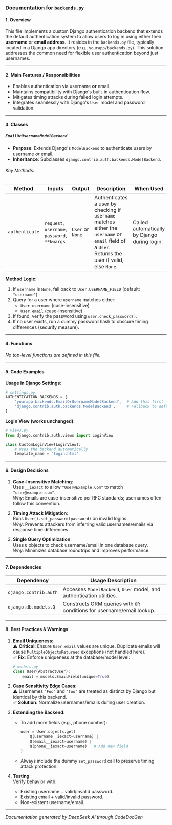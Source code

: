 ### Documentation for `backends.py`

#### 1. **Overview**
This file implements a custom Django authentication backend that extends the default authentication system to allow users to log in using either their **username** or **email address**. It resides in the `backends.py` file, typically located in a Django app directory (e.g., `yourapp/backends.py`). This solution addresses the common need for flexible user authentication beyond just usernames.

---

#### 2. **Main Features / Responsibilities**
- Enables authentication via username **or** email.
- Maintains compatibility with Django's built-in authentication flow.
- Mitigates timing attacks during failed login attempts.
- Integrates seamlessly with Django's `User` model and password validation.

---

#### 3. **Classes**
##### **`EmailOrUsernameModelBackend`**
* **Purpose**: Extends Django's `ModelBackend` to authenticate users by username *or* email.  
* **Inheritance**: Subclasses `django.contrib.auth.backends.ModelBackend`.

###### Key Methods:
| Method        | Inputs                             | Output | Description                                                                                                | When Used                          |
|---------------|------------------------------------|--------|------------------------------------------------------------------------------------------------------------|------------------------------------|
| `authenticate`| `request`, `username`, `password`, `**kwargs` | `User` or `None` | Authenticates a user by checking if `username` matches either the `username` or `email` field of a `User`. Returns the user if valid, else `None`. | Called automatically by Django during login. |

**Method Logic**:
1. If `username` is `None`, fall back to `User.USERNAME_FIELD` (default: `"username"`).
2. Query for a user where `username` matches either:
   - `User.username` (case-insensitive)
   - `User.email` (case-insensitive)
3. If found, verify the password using `user.check_password()`.
4. If no user exists, run a dummy password hash to obscure timing differences (security measure).

---

#### 4. **Functions**
*No top-level functions are defined in this file.*

---

#### 5. **Code Examples**
**Usage in Django Settings**:
```python
# settings.py
AUTHENTICATION_BACKENDS = [
    'yourapp.backends.EmailOrUsernameModelBackend',  # Add this first
    'django.contrib.auth.backends.ModelBackend',     # Fallback to default
]
```

**Login View (works unchanged)**:
```python
# views.py
from django.contrib.auth.views import LoginView

class CustomLoginView(LoginView):
    # Uses the backend automatically
    template_name = 'login.html'
```

---

#### 6. **Design Decisions**
1. **Case-Insensitive Matching**:  
   Uses `__iexact` to allow `"User@Example.Com"` to match `"user@example.com"`.  
   *Why*: Emails are case-insensitive per RFC standards; usernames often follow this convention.

2. **Timing Attack Mitigation**:  
   Runs `User().set_password(password)` on invalid logins.  
   *Why*: Prevents attackers from inferring valid usernames/emails via response time differences.

3. **Single Query Optimization**:  
   Uses `Q` objects to check username/email in one database query.  
   *Why*: Minimizes database roundtrips and improves performance.

---

#### 7. **Dependencies**
| Dependency                | Usage Description                                                                 |
|---------------------------|-----------------------------------------------------------------------------------|
| `django.contrib.auth`     | Accesses `ModelBackend`, `User` model, and authentication utilities.             |
| `django.db.models.Q`      | Constructs ORM queries with `OR` conditions for username/email lookup.           |

---

#### 8. **Best Practices & Warnings**
1. **Email Uniqueness**:  
   ⚠️ **Critical**: Ensure `User.email` values are unique. Duplicate emails will cause `MultipleObjectsReturned` exceptions (not handled here).  
   ✅ **Fix**: Enforce uniqueness at the database/model level:
   ```python
   # models.py
   class User(AbstractUser):
       email = models.EmailField(unique=True)
   ```

2. **Case Sensitivity Edge Cases**:  
   ⚠️ Usernames `"Foo"` and `"foo"` are treated as distinct by Django but identical by this backend.  
   ✅ **Solution**: Normalize usernames/emails during user creation.

3. **Extending the Backend**:  
   - To add more fields (e.g., phone number):
     ```python
     user = User.objects.get(
         Q(username__iexact=username) | 
         Q(email__iexact=username) |
         Q(phone__iexact=username)   # Add new field
     )
     ```
   - Always include the dummy `set_password` call to preserve timing attack protection.

4. **Testing**:  
   Verify behavior with:
   - Existing username + valid/invalid password.
   - Existing email + valid/invalid password.
   - Non-existent username/email.

---
*Documentation generated by DeepSeek AI through CodeDocGen*